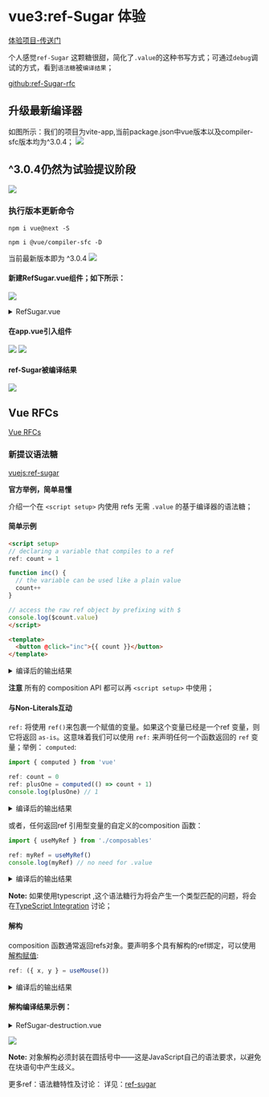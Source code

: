 # vue3:ref-Sugar 体验
[体验项目-传送门](https://github.com/GeekQiaQia/vue-next/tree/dev/packages/vue/examples/vite-app/viteApp)

个人感觉`ref-Sugar` 这颗糖很甜，简化了`.value`的这种书写方式；可通过`debug`调试的方式，看到`语法糖`被`编译结果`；

[github:ref-Sugar-rfc](https://github.com/vuejs/rfcs/blob/ref-sugar/active-rfcs/0000-ref-sugar.md)
## 升级最新编译器
如图所示：我们的项目为vite-app,当前package.json中vue版本以及compiler-sfc版本均为^3.0.4；
![](https://p1-juejin.byteimg.com/tos-cn-i-k3u1fbpfcp/33abb3795d1b449596b7787275672f3e~tplv-k3u1fbpfcp-watermark.image)
## ^3.0.4仍然为试验提议阶段
![](https://p9-juejin.byteimg.com/tos-cn-i-k3u1fbpfcp/ee626b7768544ae5afce894e7b12731d~tplv-k3u1fbpfcp-watermark.image)
### 执行版本更新命令
```
npm i vue@next -S 

npm i @vue/compiler-sfc -D

```
当前最新版本即为 ^3.0.4
![](https://p6-juejin.byteimg.com/tos-cn-i-k3u1fbpfcp/5f9e7052414e4915a1022aa4da85942e~tplv-k3u1fbpfcp-watermark.image)
#### 新建RefSugar.vue组件；如下所示：
![](https://p6-juejin.byteimg.com/tos-cn-i-k3u1fbpfcp/2eea47a036574233b57b8bd7d5199f66~tplv-k3u1fbpfcp-watermark.image)
<details>
<summary>RefSugar.vue</summary>

```vue
<template>
    <div>
    <span>refSugar </span>    
    <button @click="inc">{{ count }}</button>
    <div>the computed variable pulsOne: {{pulsOne}}</div>
    </div>
</template>

<script setup>
import {watch,computed} from 'vue'
// declaring a variable that compiles to a ref
ref: count = 1
ref:pulsOne=computed(()=>count+1);

function inc() {
  // the variable can be used like a plain value
  count++
}


// access the raw ref object by prefixing with $
console.log($count.value)

watch($count,()=>{
    console.log(count);
})
</script>

<style scoped>

</style>
```
</details>
<p></p>

####  在app.vue引入组件

![](https://p3-juejin.byteimg.com/tos-cn-i-k3u1fbpfcp/3baeaac9d329446bae6bc9afa4d42a3d~tplv-k3u1fbpfcp-watermark.image)
![](https://p1-juejin.byteimg.com/tos-cn-i-k3u1fbpfcp/3df50e1638904414a146f0c4ba36c09d~tplv-k3u1fbpfcp-watermark.image)

#### ref-Sugar被编译结果
![](https://p1-juejin.byteimg.com/tos-cn-i-k3u1fbpfcp/b8571c9620e74197b1e0fa15b8d6ce5d~tplv-k3u1fbpfcp-watermark.image)

## Vue RFCs 
[Vue RFCs ](https://github.com/vuejs/rfcs/pulls)

### 新提议语法糖

[vuejs:ref-sugar](https://github.com/vuejs/rfcs/blob/ref-sugar/active-rfcs/0000-ref-sugar.md)

**官方举例，简单易懂**
 
介绍一个在 `<script setup>` 内使用 refs 无需 `.value` 的基于编译器的语法糖；

#### 简单示例

```html
<script setup>
// declaring a variable that compiles to a ref
ref: count = 1

function inc() {
  // the variable can be used like a plain value
  count++
}

// access the raw ref object by prefixing with $
console.log($count.value)
</script>

<template>
  <button @click="inc">{{ count }}</button>
</template>
```

<details>
<summary>编译后的输出结果</summary>

```html
<script setup>
import { ref } from 'vue'

export default {
  setup() {
    const count = ref(1)

    function inc() {
      count.value++
    }

    console.log(count.value)

    return {
      count,
      inc
    }
  }
}
</script>

<template>
  <button @click="inc">{{ count }}</button>
</template>
```
</details>



**注意** 所有的 composition API 都可以再 `<script setup>` 中使用；

#### 与Non-Literals互动

`ref:` 将使用 `ref()`来包裹一个赋值的变量。如果这个变量已经是一个ref 变量，则它将返回 `as-is`。这意味着我们可以使用 `ref:` 来声明任何一个函数返回的 `ref` 变量；举例：
`computed`:
 ```js
import { computed } from 'vue'

ref: count = 0
ref: plusOne = computed(() => count + 1)
console.log(plusOne) // 1
```

<details>
<summary>编译后的输出结果</summary>

```js
import { computed, ref } from 'vue'

const count = ref(0)
// `ref()` around `computed()` is a no-op here since return value
// from `computed()` is already a ref.
// computed()返回的将是一个 ref 引用型变量
const plusOne = ref(computed(() => count.value + 1))
```
</details>
<p></p>

或者，任何返回ref 引用型变量的自定义的composition 函数：

```js
import { useMyRef } from './composables'

ref: myRef = useMyRef()
console.log(myRef) // no need for .value
```

<details>
<summary>编译后的输出结果</summary>

```js
import { useMyRef } from './composables'
import { ref } from 'vue'

// if useMyRef() returns a ref, it will be untouched
// otherwise it's wrapped into a ref
const myRef = ref(useMyRef())
console.log(myRef.value)
```
</details>
<p></p>

**Note:** 如果使用typescript ,这个语法糖行为将会产生一个类型匹配的问题，将会在[TypeScript Integration](#typescript-integration) 讨论；

#### 解构

composition 函数通常返回refs对象。要声明多个具有解构的ref绑定，可以使用[解构赋值](https://developer.mozilla.org/en-US/docs/Web/JavaScript/Reference/Operators/Destructuring_assignment):

```js
ref: ({ x, y } = useMouse())
```

<details>
<summary>编译后的输出结果</summary>

```js
import { ref } from 'vue'

const { x: __x, y: __y } = useMouse()
const x = ref(__x)
const y = ref(__y)
```
</details>
<p></p>

#### 解构编译结果示例：
<details>
<summary>RefSugar-destruction.vue</summary>

```vue
<template>
    <div>
    <span>refSugar </span>    
    <button @click="inc">{{ count }}</button>
    <div>the computed variable pulsOne: {{pulsOne}}</div>
    <div> ref destruction {{counter}} {{twiceTheCounter}} </div>
    </div>
</template>

<script setup>
 import useCounter from './useCounter';
import {watch,computed} from 'vue'
// declaring a variable that compiles to a ref
ref: count = 1;
ref:pulsOne=computed((()=>count+1));

ref:({counter,twiceTheCounter}=useCounter());
function inc() {
  // the variable can be used like a plain value
  count++
}


// access the raw ref object by prefixing with $
console.log($count.value)

watch($count,()=>{
    console.log(count);
})
</script>

<style scoped>

</style>
```
</details>
<p></p>

![](https://p3-juejin.byteimg.com/tos-cn-i-k3u1fbpfcp/ff33d5adde7d46998c8df8f56e1eed8c~tplv-k3u1fbpfcp-watermark.image)

**Note:** 对象解构必须封装在圆括号中——这是JavaScript自己的语法要求，以避免在块语句中产生歧义。

更多ref：语法糖特性及讨论：
详见：[ref-sugar](https://github.com/vuejs/rfcs/blob/ref-sugar/active-rfcs/0000-ref-sugar.md)




